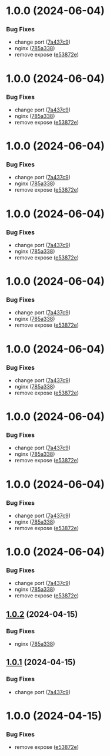 # 1.0.0 (2024-06-04)


### Bug Fixes

* change port ([7a437c9](https://github.com/muchasxmaracas/gallowhead/commit/7a437c9c0f33840bb85ed5f6e445d00b118b2a82))
* nginx ([785a338](https://github.com/muchasxmaracas/gallowhead/commit/785a338444b364ac652e4c5a742d512713c3e876))
* remove expose ([e53872e](https://github.com/muchasxmaracas/gallowhead/commit/e53872e6f7b5aea8aed0fd8d2faa832705a590cf))

# 1.0.0 (2024-06-04)


### Bug Fixes

* change port ([7a437c9](https://github.com/muchasxmaracas/gallowhead/commit/7a437c9c0f33840bb85ed5f6e445d00b118b2a82))
* nginx ([785a338](https://github.com/muchasxmaracas/gallowhead/commit/785a338444b364ac652e4c5a742d512713c3e876))
* remove expose ([e53872e](https://github.com/muchasxmaracas/gallowhead/commit/e53872e6f7b5aea8aed0fd8d2faa832705a590cf))

# 1.0.0 (2024-06-04)


### Bug Fixes

* change port ([7a437c9](https://github.com/muchasxmaracas/gallowhead/commit/7a437c9c0f33840bb85ed5f6e445d00b118b2a82))
* nginx ([785a338](https://github.com/muchasxmaracas/gallowhead/commit/785a338444b364ac652e4c5a742d512713c3e876))
* remove expose ([e53872e](https://github.com/muchasxmaracas/gallowhead/commit/e53872e6f7b5aea8aed0fd8d2faa832705a590cf))

# 1.0.0 (2024-06-04)


### Bug Fixes

* change port ([7a437c9](https://github.com/muchasxmaracas/gallowhead/commit/7a437c9c0f33840bb85ed5f6e445d00b118b2a82))
* nginx ([785a338](https://github.com/muchasxmaracas/gallowhead/commit/785a338444b364ac652e4c5a742d512713c3e876))
* remove expose ([e53872e](https://github.com/muchasxmaracas/gallowhead/commit/e53872e6f7b5aea8aed0fd8d2faa832705a590cf))

# 1.0.0 (2024-06-04)


### Bug Fixes

* change port ([7a437c9](https://github.com/muchasxmaracas/gallowhead/commit/7a437c9c0f33840bb85ed5f6e445d00b118b2a82))
* nginx ([785a338](https://github.com/muchasxmaracas/gallowhead/commit/785a338444b364ac652e4c5a742d512713c3e876))
* remove expose ([e53872e](https://github.com/muchasxmaracas/gallowhead/commit/e53872e6f7b5aea8aed0fd8d2faa832705a590cf))

# 1.0.0 (2024-06-04)


### Bug Fixes

* change port ([7a437c9](https://github.com/muchasxmaracas/gallowhead/commit/7a437c9c0f33840bb85ed5f6e445d00b118b2a82))
* nginx ([785a338](https://github.com/muchasxmaracas/gallowhead/commit/785a338444b364ac652e4c5a742d512713c3e876))
* remove expose ([e53872e](https://github.com/muchasxmaracas/gallowhead/commit/e53872e6f7b5aea8aed0fd8d2faa832705a590cf))

# 1.0.0 (2024-06-04)


### Bug Fixes

* change port ([7a437c9](https://github.com/muchasxmaracas/gallowhead/commit/7a437c9c0f33840bb85ed5f6e445d00b118b2a82))
* nginx ([785a338](https://github.com/muchasxmaracas/gallowhead/commit/785a338444b364ac652e4c5a742d512713c3e876))
* remove expose ([e53872e](https://github.com/muchasxmaracas/gallowhead/commit/e53872e6f7b5aea8aed0fd8d2faa832705a590cf))

# 1.0.0 (2024-06-04)


### Bug Fixes

* change port ([7a437c9](https://github.com/muchasxmaracas/gallowhead/commit/7a437c9c0f33840bb85ed5f6e445d00b118b2a82))
* nginx ([785a338](https://github.com/muchasxmaracas/gallowhead/commit/785a338444b364ac652e4c5a742d512713c3e876))
* remove expose ([e53872e](https://github.com/muchasxmaracas/gallowhead/commit/e53872e6f7b5aea8aed0fd8d2faa832705a590cf))

# 1.0.0 (2024-06-04)


### Bug Fixes

* change port ([7a437c9](https://github.com/muchasxmaracas/gallowhead/commit/7a437c9c0f33840bb85ed5f6e445d00b118b2a82))
* nginx ([785a338](https://github.com/muchasxmaracas/gallowhead/commit/785a338444b364ac652e4c5a742d512713c3e876))
* remove expose ([e53872e](https://github.com/muchasxmaracas/gallowhead/commit/e53872e6f7b5aea8aed0fd8d2faa832705a590cf))

## [1.0.2](https://github.com/muchasxmaracas/gallowhead/compare/v1.0.1...v1.0.2) (2024-04-15)


### Bug Fixes

* nginx ([785a338](https://github.com/muchasxmaracas/gallowhead/commit/785a338444b364ac652e4c5a742d512713c3e876))

## [1.0.1](https://github.com/muchasxmaracas/gallowhead/compare/v1.0.0...v1.0.1) (2024-04-15)


### Bug Fixes

* change port ([7a437c9](https://github.com/muchasxmaracas/gallowhead/commit/7a437c9c0f33840bb85ed5f6e445d00b118b2a82))

# 1.0.0 (2024-04-15)


### Bug Fixes

* remove expose ([e53872e](https://github.com/muchasxmaracas/gallowhead/commit/e53872e6f7b5aea8aed0fd8d2faa832705a590cf))
